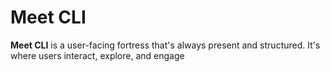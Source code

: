 # Meet CLI
**Meet CLI** is a user-facing fortress that's always present and structured. It's where users interact, explore, and engage

